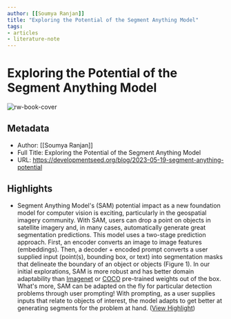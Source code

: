 ```yaml
---
author: [[Soumya Ranjan]]
title: "Exploring the Potential of the Segment Anything Model"
tags: 
- articles
- literature-note
---
```

# Exploring the Potential of the Segment Anything Model

![rw-book-cover](https://developmentseed.org/static/68f3e824ba559ca65942bef48a7b4571/097fa/sam-blog-cover-v2.jpg)

## Metadata
- Author: [[Soumya Ranjan]]
- Full Title: Exploring the Potential of the Segment Anything Model
- URL: https://developmentseed.org/blog/2023-05-19-segment-anything-potential

## Highlights
- Segment Anything Model's (SAM) potential impact as a new foundation model for computer vision is exciting, particularly in the geospatial imagery community. With SAM, users can drop a point on objects in satellite imagery and, in many cases, automatically generate great segmentation predictions. This model uses a two-stage prediction approach. First, an encoder converts an image to image features (embeddings). Then, a decoder + encoded prompt converts a user supplied input (point(s), bounding box, or text) into segmentation masks that delineate the boundary of an object or objects (Figure 1). In our initial explorations, SAM is more robust and has better domain adaptability than [Imagenet](https://www.image-net.org/) or [COCO](https://cocodataset.org/#home) pre-trained weights out of the box. What's more, SAM can be adapted on the fly for particular detection problems through user prompting! With prompting, as a user supplies inputs that relate to objects of interest, the model adapts to get better at generating segments for the problem at hand. ([View Highlight](https://read.readwise.io/read/01h1483neqfwgt4epxthf6e41f))
